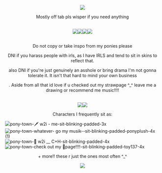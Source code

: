 <p align="center"><img src=https://64.media.tumblr.com/c5d416dd4e9683b5b6973f5e17e702ec/f7b61f0b33c0c7d1-b0/s250x400/360bf5d2b303d20d76c47c2d3d2c98d77526591c.gif></p>


  <p align ="center"> Mostly off tab pls wisper if you need anything
   <br><br>
<p align="center"><img src=https://64.media.tumblr.com/f9c4cab227f7f00b75b4d07957e9dc50/08285e6616a83c6f-21/s75x75_c1/52ad752cf9414368a7e1193a65e3bf7253505a79.gifv><img src=https://64.media.tumblr.com/f8d3540d6f13c326a3c887301af037b7/3c5627d4c46ff0c7-63/s75x75_c1/a92de56abb0e706680da54f6089b40e1cd4eb586.gif><img src=https://64.media.tumblr.com/f9067caba17dc829ccc8d54bebd9a201/184d832bfd5c32dc-b7/s75x75_c1/74b577d40083705a7bce0b430375a7b41c33c050.gifv><img src=https://64.media.tumblr.com/05bbdf187f41e802e25ded740f7aac88/0f284c719dffdbff-f5/s75x75_c1/b5bda8accf940b2e223da0a6e2bd82d6686f7416.gifv>
 <br><br>
 <p align="center">Do not copy or take inspo from my ponies please

 <p align="center">DNI if you harass people with irls, as I have IRLS and tend to sit in skins to reflect that.
 <p align="center">also DNI if you're just genuinely an asshole or bring drama I'm not gonna tolerate it. It isn't that hard to mind your own business
 <p align="center">. Aside from all that id love if u checked out my strawpage ^_^ leave me a drawing or recommend me music!!!!<br><br>
 <p align="center"> <img src=https://64.media.tumblr.com/59b98f924cb2d0dfa66a8dfe507de6cb/1178485fdfbcc34b-75/s250x400/2f3df3ddce2fecbf423e5c024ca6b2ef26cbc8c1.gifv><img src=https://64.media.tumblr.com/6e426e4aedde0370fdae1eeb114d4544/70882ed59854440f-80/s250x400/9fab4d97e8ccb2f9332e0874a0e52fbda5d4f5de.gifv>
  
   <p align="center"> Characters I frequently sit as:
     

![pony-town-🗡 w2i - me-sit-blinking-padded-3x](https://github.com/user-attachments/assets/b42412a7-737d-4192-8bc9-4c5154dca034) ![pony-town-whatever- go my musik--sit-blinking-padded-ponyplush-4x (1)](https://github.com/user-attachments/assets/5e5d6f3c-7bbb-497a-9ea9-a1b12bbe1258) ![pony-town-🦇 w2i __ C+H-sit-blinking-padded-4x](https://github.com/user-attachments/assets/64db26a4-5c37-4554-bc3e-0e35e2d83d73) ![pony-town-check out my 🍓page!!!!-sit-blinking-padded-toy137-4x](https://github.com/user-attachments/assets/332b6772-1315-4f48-a325-b2af7bc8528c)
 
   <p align="center"> + more!! these r just the ones most often ^_^



<p align="center"><img src=https://64.media.tumblr.com/58fa86c8207c113307968b400d7b2668/c70932fce588c2e5-e9/s100x200/8a6977391e69ef8cf067621867cc12cdcc0cb792.gifv>

